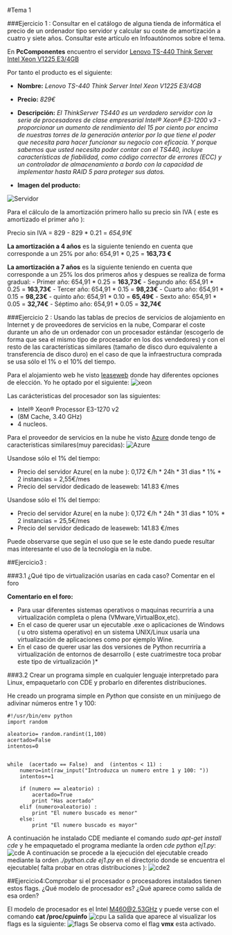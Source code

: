 #Tema 1

###Ejercicio 1 : Consultar en el catálogo de alguna tienda de informática el precio de un ordenador tipo servidor y calcular su coste de amortización a cuatro y siete años. Consultar este artículo en Infoautónomos sobre el tema.

En **PcComponentes** encuentro el servidor [Lenovo TS-440 Think Server Intel Xeon V1225 E3/4GB](http://www.pccomponentes.com/lenovo_ts_440_think_server_intel_xeon_v1225_e3_4gb.html)

Por tanto el producto es el siguiente:
- **Nombre:**  *Lenovo TS-440 Think Server Intel Xeon V1225 E3/4GB*
- **Precio:**  *829€*
- **Descripción:** *El ThinkServer TS440 es un verdadero servidor con la serie de procesadores de clase empresarial Intel® Xeon® E3-1200 v3 - proporcionar un aumento de rendimiento del 15 por ciento por encima de nuestras torres de la generación anterior por lo que tiene el poder que necesita para hacer funcionar su negocio con eficacia. Y porque sabemos que usted necesita poder contar con el TS440, incluye características de fiabilidad, como código corrector de errores (ECC) y un controlador de almacenamiento a bordo con la capacidad de implementar hasta RAID 5 para proteger sus datos.*

- **Imagen del producto:**

![Servidor](http://thumbsfotos.pccomponentes.com/lenovo_ts_440_think_server_intel_xeon_e3_4gb_500gb_290_290.jpg)

Para el cálculo de la amortización primero hallo su precio sin IVA ( este es amortizado el primer año ):

 Precio sin IVA = 829 - 829 * 0.21 = *654,91€*

**La amortización a 4 años** es la siguiente teniendo en cuenta que corresponde a un 25% por año:
654,91 * 0,25 = **163,73 €**

**La amortización a 7 años** es la siguiente teniendo en cuenta que corresponde a un 25% los dos primeros años y despues se realiza de forma gradual:
	- Primer año: 	654,91 * 0.25 = **163,73€**
	- Segundo año:	654,91 * 0.25 = **163,73€**
	- Tercer año:	654,91 * 0.15 =  **98,23€**
	- Cuarto año:	654,91 * 0.15 =  **98,23€**
	- quinto año:	654,91 * 0.10 =  **65,49€**
	- Sexto año:	654,91 * 0.05 =  **32,74€**
	- Séptimo año:	654,91 * 0.05 =  **32,74€**

###Ejercicio 2 : Usando las tablas de precios de servicios de alojamiento en Internet y de proveedores de servicios en la nube, Comparar el coste durante un año de un ordenador con un procesador estándar (escogerlo de forma que sea el mismo tipo de procesador en los dos vendedores) y con el resto de las características similares (tamaño de disco duro equivalente a transferencia de disco duro) en el caso de que la infraestructura comprada se usa sólo el 1% o el 10% del tiempo.

Para el alojamiento web he visto [leaseweb](https://www.leaseweb.com/dedicated-servers/single-processor?processorCount=1) donde hay diferentes opciones de elección. Yo he optado por el siguiente:
![xeon](http://i1045.photobucket.com/albums/b457/Francisco_Javier_G_M/xeon_zpsien0avsv.png)

 Las carácteristicas del procesador son las siguientes:
- Intel® Xeon® Processor E3-1270 v2 
- (8M Cache, 3.40 GHz)
- 4 nucleos.

Para el proveedor de servicios en la nube he visto [Azure](https://azure.microsoft.com/es-es/pricing/calculator/) donde tengo de caracteristicas similares(muy parecidas):
![Azure](http://i1045.photobucket.com/albums/b457/Francisco_Javier_G_M/xeon_zpsbg2epfvs.png)

Usandose sólo el 1% del tiempo:

- Precio del servidor Azure( en la nube ): 0,172 €/h * 24h * 31 dias * 1% * 2 instancias =  2,55€/mes
- Precio del servidor dedicado de leaseweb: 141.83 €/mes

Usandose sólo el 1% del tiempo:

- Precio del servidor Azure( en la nube ): 0,172 €/h * 24h * 31 dias * 10% * 2 instancias =  25,5€/mes
- Precio del servidor dedicado de leaseweb: 141.83 €/mes

Puede observarse que según el uso que se le este dando puede resultar mas interesante el uso de la tecnología en la nube.


##Ejercicio3 : 

###3.1 ¿Qué tipo de virtualización usarías en cada caso? Comentar en el foro


**Comentario en el foro:**
- Para usar diferentes sistemas operativos o maquinas recurriría a una virtualización completa o plena (VMware,VirtualBox,etc).
- En el caso de querer usar un ejecutable .exe o aplicaciones de Windows ( u otro sistema operativo) en un sistema UNIX/Linux usaría una virtualización de aplicaciones como por ejemplo Wine.
- En el caso de querer usar las dos versiones de Python recurriría a virtualización de entornos de desarrollo ( este cuatrimestre toca probar este tipo de virtualización )*

###3.2 Crear un programa simple en cualquier lenguaje interpretado para Linux, empaquetarlo con CDE y probarlo en diferentes distribuciones.

He creado un programa simple en *Python* que consiste en un minijuego de adivinar números entre 1 y 100:
```
#!/usr/bin/env python
import random

aleatorio= random.randint(1,100)
acertado=False
intentos=0


while  (acertado == False)  and  (intentos < 11) :
	numero=int(raw_input("Introduzca un numero entre 1 y 100: "))
	intentos+=1

	if (numero == aleatorio) :
		acertado=True
		print "Has acertado"
	elif (numero>aleatorio) :
		print "El numero buscado es menor"
	else:
		print "El numero buscado es mayor"
```
A continuación he instalado CDE mediante el comando *sudo apt-get install cde* y he empaquetado el programa mediante la orden *cde python ej1.py*:
![cde](http://i1045.photobucket.com/albums/b457/Francisco_Javier_G_M/cde_zpsvfai8mhl.png)
A continuación se procede a la ejecución del ejecutable creado mediante la orden *./python.cde ej1.py* en el directorio donde se encuentra el ejecutable( falta probar en otras distribuciones ):
![cde2](http://i1045.photobucket.com/albums/b457/Francisco_Javier_G_M/cde_zpspq1ew1ux.png)

##Ejercicio4:Comprobar si el procesador o procesadores instalados tienen estos flags. ¿Qué modelo de procesador es? ¿Qué aparece como salida de esa orden?

El modelo de procesador es el Intel [M460@2.53GHz](http://ark.intel.com/es-es/products/50179/Intel-Core-i5-460M-Processor-3M-Cache-2_53-GHz) y puede verse con el comando **cat /proc/cpuinfo**
![cpu](http://i1045.photobucket.com/albums/b457/Francisco_Javier_G_M/cpu_zps3bcpiqgg.png)
La salida que aparece al visualizar los flags es la siguiente:
![flags](http://i1045.photobucket.com/albums/b457/Francisco_Javier_G_M/flags_zps1wureglz.png)
Se observa como el flag **vmx** esta activado.



